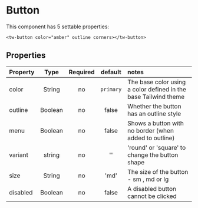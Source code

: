 # Button

This component has 5 settable properties:

```vue
<tw-button color="amber" outline corners></tw-button>
```
## Properties

| Property |  Type   | Required |  default  | notes                                                           |
|:---------|:-------:|:--------:|:---------:|:----------------------------------------------------------------|
| color    | String  |    no    | `primary` | The base color using a color defined in the base Tailwind theme |
| outline  | Boolean |    no    |   false   | Whether the button has an outline style                         |
| menu     | Boolean |    no    |   false   | Shows a button with no border (when added to outline)           |
| variant  | string  |    no    |    ''     | 'round' or 'square'  to change the button shape                 |
| size     | String  |    no    |   'md'    | The size of the button - sm , md or lg                          |
| disabled | Boolean |    no    |   false   | A disabled button cannot be clicked                             |

